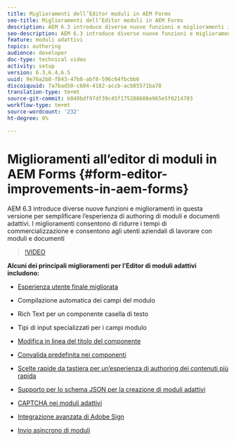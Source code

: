 ```yaml
---
title: Miglioramenti dell’Editor moduli in AEM Forms
seo-title: Miglioramenti dell’Editor moduli in AEM Forms
description: AEM 6.3 introduce diverse nuove funzioni e miglioramenti in questa versione per semplificare l’esperienza di authoring di moduli e documenti adattivi. I miglioramenti consentono di ridurre i tempi di commercializzazione e consentono agli utenti aziendali di lavorare con moduli e documenti
seo-description: AEM 6.3 introduce diverse nuove funzioni e miglioramenti in questa versione per semplificare l’esperienza di authoring di moduli e documenti adattivi. I miglioramenti consentono di ridurre i tempi di commercializzazione e consentono agli utenti aziendali di lavorare con moduli e documenti
feature: moduli adattivi
topics: authoring
audience: developer
doc-type: technical video
activity: setup
version: 6.3,6.4,6.5
uuid: 9e76a2b8-f843-47b8-abf8-596c64fbcbb6
discoiquuid: 7a7bad50-c604-4182-accb-acb85571ba78
translation-type: tm+mt
source-git-commit: b040bdf97df39c45f175288608e965e5f0214703
workflow-type: tm+mt
source-wordcount: '232'
ht-degree: 0%

---
```



# Miglioramenti all’editor di moduli in AEM Forms {#form-editor-improvements-in-aem-forms}

AEM 6.3 introduce diverse nuove funzioni e miglioramenti in questa versione per semplificare l’esperienza di authoring di moduli e documenti adattivi. I miglioramenti consentono di ridurre i tempi di commercializzazione e consentono agli utenti aziendali di lavorare con moduli e documenti

>[!VIDEO](https://video.tv.adobe.com/v/19500/)

**Alcuni dei principali miglioramenti per l’Editor di moduli adattivi includono:**

* [Esperienza utente finale migliorata](https://helpx.adobe.com/aem-forms/6-3/introduction-forms-authoring.html)

* Compilazione automatica dei campi del modulo
* Rich Text per un componente casella di testo
* Tipi di input specializzati per i campi modulo

* [Modifica in linea del titolo del componente](https://helpx.adobe.com/aem-forms/6-3/introduction-forms-authoring.html)
* [Convalida predefinita nei componenti](https://helpx.adobe.com/aem-forms/6-3/introduction-forms-authoring.html)
* [Scelte rapide da tastiera per un’esperienza di authoring dei contenuti più rapida](https://helpx.adobe.com/aem-forms/6-3/keyboard-shortcuts.html#AdaptiveFormEditor)
* [Supporto per lo schema JSON per la creazione di moduli adattivi](https://helpx.adobe.com/aem-forms/6-3/adaptive-form-json-schema-form-model.html)
* [CAPTCHA nei moduli adattivi](https://helpx.adobe.com/aem-forms/6-3/captcha-adaptive-forms.html)
* [Integrazione avanzata di Adobe Sign](https://helpx.adobe.com/aem-forms/6-3/working-with-adobe-sign.html)
* [Invio asincrono di moduli](https://helpx.adobe.com/aem-forms/6-3/asynchronous-submissions-adaptive-forms.html)
